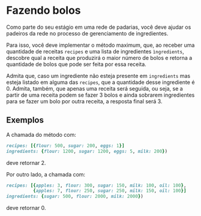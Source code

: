 # Fazendo bolos

Como parte do seu estágio em uma rede de padarias, você deve ajudar os padeiros da rede no processo de gerenciamento de ingredientes.

Para isso, você deve implementar o método maximum, que, ao receber uma quantidade de receitas `recipes` e uma lista de ingredientes `ìngredients`, descobre qual a receita que produzirá o maior número de bolos e retorna a quantidade de bolos que pode ser feita por essa receita. 

Admita que, caso um ingrediente não esteja presente em `ingredients` mas esteja listado em alguma das `recipes`, que a quantidade desse ingrediente é 0. Admita, também, que apenas uma receita será seguida, ou seja, se a partir de uma receita podem se fazer 3 bolos e ainda sobrarem ingredientes para se fazer um bolo por outra receita, a resposta final será 3.


## Exemplos

A chamada do método com: 

```ruby
recipes: [{flour: 500, sugar: 200, eggs: 1}]
ingredients: {flour: 1200, sugar: 1200, eggs: 5, milk: 200})
```
deve retornar 2. 

Por outro lado, a chamada com:

```ruby
recipes: [{apples: 3, flour: 300, sugar: 150, milk: 100, oil: 100},
          {apples: 7, flour: 250, sugar: 250, milk: 150, oil: 100}]
ingredients: {sugar: 500, flour: 2000, milk: 2000})
``` 
deve retornar 0.
